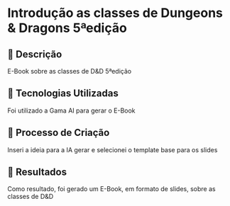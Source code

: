 # Introdução as classes de Dungeons & Dragons 5ªedição

## 📒 Descrição
E-Book sobre as classes de D&D 5ªedição

## 🤖 Tecnologias Utilizadas
Foi utilizado a Gama AI para gerar o E-Book

## 🧐 Processo de Criação
Inseri a ideia para a IA gerar e selecionei o template base para os slides

## 🚀 Resultados
Como resultado, foi gerado um E-Book, em formato de slides, sobre as classes de D&D
